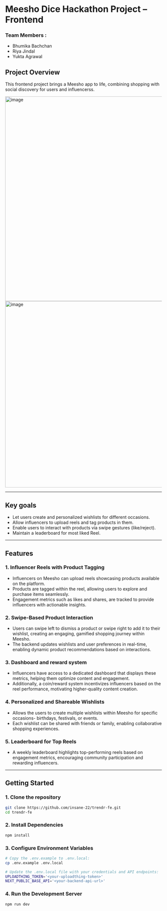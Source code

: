 # Meesho Dice Hackathon Project – Frontend

### Team Members :
- Bhumika Bachchan
-  Riya Jindal
-  Yukta Agrawal


## Project Overview

This frontend project brings a Meesho app to life, combining shopping with social discovery for users and influencerss.

<img width="1600" height="659" alt="image" src="https://github.com/user-attachments/assets/dd54489e-fbf3-4317-b6cb-2c3e505e1bda" />
<img width="1600" height="600" alt="image" src="https://github.com/user-attachments/assets/e84fb01a-149d-48b4-b4c4-a620ffd21d3f" />

---

## Key goals

- Let users create and personalized wishlists for different occasions.
- Allow influencers to upload reels and tag products in them.
- Enable users to interact with products via swipe gestures (like/reject).
- Maintain a leaderboard for most liked Reel.

--- 

## Features

### 1. Influencer Reels with Product Tagging
 - Influencers on Meesho can upload reels showcasing products available on the platform.
 - Products are tagged within the reel, allowing users to explore and purchase items seamlessly.
 - Engagement metrics such as likes and shares, are tracked to provide influencers with actionable insights. 
### 2. Swipe-Based Product Interaction
 - Users can swipe left to dismiss a product or swipe right to add it to their wishlist, creating an engaging, gamified shopping journey within Meesho.
 -  The backend updates wishlists and user preferences in real-time, enabling dynamic product recommendations based on interactions.
### 3. Dashboard and reward system
 - Influencers have access to a dedicated dashboard that displays these metrics, helping them optimize content and engagement.
 - Additionally, a coin/reward system incentivizes influencers based on the reel performance, motivating higher-quality content creation.
### 4. Personalized and Shareable Wishlists
 - Allows the users to create multiple wishlists within Meesho for specific occasions- birthdays, festivals, or events.
 - Each wishlist can be shared with friends or family, enabling collaborative shopping experiences.
### 5. Leaderboard for Top Reels
 - A weekly leaderboard highlights top-performing reels based on engagement metrics, encouraging community participation and rewarding influencers.

---

## Getting Started

### 1. Clone the repository

```bash
git clone https://github.com/insane-22/trendr-fe.git
cd trendr-fe
```

### 2. Install Dependencies

```bash
npm install
```

### 3. Configure Environment Variables

```bash
# Copy the .env.example to .env.local:
cp .env.example .env.local

# Update the .env.local file with your credentials and API endpoints:
UPLOADTHING_TOKEN='<your-uploadthing-token>'
NEXT_PUBLIC_BASE_API='<your-backend-api-url>'
```

### 4. Run the Development Server

```bash
npm run dev
```




